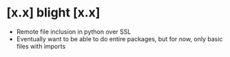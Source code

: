 # [x.x] blight [x.x]
* Remote file inclusion in python over SSL
* Eventually want to be able to do entire packages, but for now, only basic files with imports 